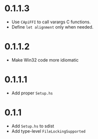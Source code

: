 # 0.1.1.3

* Use `CApiFFI` to call varargs C functions.
* Define `let alignment` only when needed.

# 0.1.1.2

* Make Win32 code more idiomatic

# 0.1.1.1

- Add proper `Setup.hs`

# 0.1.1

- Add `Setup.hs` to sdist
- Add type-level `FileLockingSupported`
